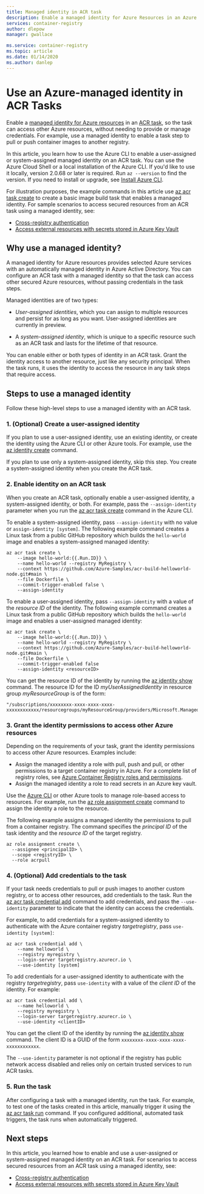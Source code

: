 ```yaml
---
title: Managed identity in ACR task
description: Enable a managed identity for Azure Resources in an Azure Container Registry task to allow the task to access other Azure resources including other private container registries.
services: container-registry
author: dlepow
manager: gwallace

ms.service: container-registry
ms.topic: article
ms.date: 01/14/2020
ms.author: danlep
---
```


# Use an Azure-managed identity in ACR Tasks 

Enable a [managed identity for Azure resources](../active-directory/managed-identities-azure-resources/overview.md) in an [ACR task](container-registry-tasks-overview.md), so the task can access other Azure resources, without needing to provide or manage credentials. For example, use a managed identity to enable a task step to pull or push container images to another registry.

In this article, you learn how to use the Azure CLI to enable a user-assigned or system-assigned managed identity on an ACR task. You can use the Azure Cloud Shell or a local installation of the Azure CLI. If you'd like to use it locally, version 2.0.68 or later is required. Run `az --version` to find the version. If you need to install or upgrade, see [Install Azure CLI][azure-cli-install].

For illustration purposes, the example commands in this article use [az acr task create][az-acr-task-create] to create a basic image build task that enables a managed identity. For sample scenarios to access secured resources from an ACR task using a managed identity, see:

* [Cross-registry authentication](container-registry-tasks-cross-registry-authentication.md)
* [Access external resources with secrets stored in Azure Key Vault](container-registry-tasks-authentication-key-vault.md)

## Why use a managed identity?

A managed identity for Azure resources provides selected Azure services with an automatically managed identity in Azure Active Directory. You can configure an ACR task with a managed identity so that the task can access other secured Azure resources, without passing credentials in the task steps.

Managed identities are of two types:

* *User-assigned identities*, which you can assign to multiple resources and persist for as long as you want. User-assigned identities are currently in preview.

* A *system-assigned identity*, which is unique to a specific resource such as an ACR task and lasts for the lifetime of that resource.

You can enable either or both types of identity in an ACR task. Grant the identity access to another resource, just like any security principal. When the task runs, it uses the identity to access the resource in any task steps that require access.

## Steps to use a managed identity

Follow these high-level steps to use a managed identity with an ACR task.

### 1. (Optional) Create a user-assigned identity

If you plan to use a user-assigned identity, use an existing identity, or create the identity using the Azure CLI or other Azure tools. For example, use the [az identity create][az-identity-create] command. 

If you plan to use only a system-assigned identity, skip this step. You create a system-assigned identity when you create the ACR task.

### 2. Enable identity on an ACR task

When you create an ACR task, optionally enable a user-assigned identity, a system-assigned identity, or both. For example, pass the `--assign-identity` parameter when you run the [az acr task create][az-acr-task-create] command in the Azure CLI.

To enable a system-assigned identity, pass `--assign-identity` with no value or `assign-identity [system]`. The following example command creates a Linux task from a public GitHub repository which builds the `hello-world` image and enables a system-assigned managed identity:

```azurecli
az acr task create \
    --image hello-world:{{.Run.ID}} \
    --name hello-world --registry MyRegistry \
    --context https://github.com/Azure-Samples/acr-build-helloworld-node.git#main \
    --file Dockerfile \
    --commit-trigger-enabled false \
    --assign-identity
```

To enable a user-assigned identity, pass `--assign-identity` with a value of the *resource ID* of the identity. The following example command creates a Linux task from a public GitHub repository which builds the `hello-world` image and enables a user-assigned managed identity:

```azurecli
az acr task create \
    --image hello-world:{{.Run.ID}} \
    --name hello-world --registry MyRegistry \
    --context https://github.com/Azure-Samples/acr-build-helloworld-node.git#main \
    --file Dockerfile \
    --commit-trigger-enabled false
    --assign-identity <resourceID>
```

You can get the resource ID of the identity by running the [az identity show][az-identity-show] command. The resource ID for the ID *myUserAssignedIdentity* in resource group *myResourceGroup* is of the form: 

```
"/subscriptions/xxxxxxxx-xxxx-xxxx-xxxx-xxxxxxxxxxxx/resourcegroups/myResourceGroup/providers/Microsoft.ManagedIdentity/userAssignedIdentities/myUserAssignedIdentity"
```

### 3. Grant the identity permissions to access other Azure resources

Depending on the requirements of your task, grant the identity permissions to access other Azure resources. Examples include:

* Assign the managed identity a role with pull, push and pull, or other permissions to a target container registry in Azure. For a complete list of registry roles, see [Azure Container Registry roles and permissions](container-registry-roles.md). 
* Assign the managed identity a role to read secrets in an Azure key vault.

Use the [Azure CLI](../role-based-access-control/role-assignments-cli.md) or other Azure tools to manage role-based access to resources. For example, run the [az role assignment create][az-role-assignment-create] command to assign the identity a role to the resource. 

The following example assigns a managed identity the permissions to pull from a container registry. The command specifies the *principal ID* of the task identity and the *resource ID* of the target registry.


```azurecli
az role assignment create \
  --assignee <principalID> \
  --scope <registryID> \
  --role acrpull
```

### 4. (Optional) Add credentials to the task

If your task needs credentials to pull or push images to another custom registry, or to access other resources, add credentials to the task. Run the [az acr task credential add][az-acr-task-credential-add] command to add credentials, and pass the `--use-identity` parameter to indicate that the identity can access the credentials. 

For example, to add credentials for a system-assigned identity to authenticate with the Azure container registry *targetregistry*, pass `use-identity [system]`:

```azurecli
az acr task credential add \
    --name helloworld \
    --registry myregistry \
    --login-server targetregistry.azurecr.io \
    --use-identity [system]
```

To add credentials for a user-assigned identity to authenticate with the registry *targetregistry*, pass `use-identity` with a value of the *client ID* of the identity. For example:

```azurecli
az acr task credential add \
    --name helloworld \
    --registry myregistry \
    --login-server targetregistry.azurecr.io \
    --use-identity <clientID>
```

You can get the client ID of the identity by running the [az identity show][az-identity-show] command. The client ID is a GUID of the form `xxxxxxxx-xxxx-xxxx-xxxx-xxxxxxxxxxxx`.

The `--use-identity` parameter is not optional if the registry has public network access disabled and relies only on certain trusted services to run ACR tasks. 

### 5. Run the task

After configuring a task with a managed identity, run the task. For example, to test one of the tasks created in this article, manually trigger it using the [az acr task run][az-acr-task-run] command. If you configured additional, automated task triggers, the task runs when automatically triggered.

## Next steps

In this article, you learned how to enable and use a user-assigned or system-assigned managed identity on an ACR task. For scenarios to access secured resources from an ACR task using a managed identity, see:

* [Cross-registry authentication](container-registry-tasks-cross-registry-authentication.md)
* [Access external resources with secrets stored in Azure Key Vault](container-registry-tasks-authentication-key-vault.md)


<!-- LINKS - Internal -->
[az-role-assignment-create]: /cli/azure/role/assignment#az_role_assignment_create
[az-identity-create]: /cli/azure/identity#az_identity_create
[az-identity-show]: /cli/azure/identity#az_identity_show
[az-acr-task-create]: /cli/azure/acr/task#az_acr_task_create
[az-acr-task-run]: /cli/azure/acr/task#az_acr_task_run
[az-acr-task-credential-add]: /cli/azure/acr/task/credential#az_acr_task_credential_add
[azure-cli-install]: /cli/azure/install-azure-cli
